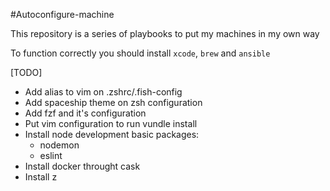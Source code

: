 #Autoconfigure-machine

This repository is a series of playbooks to put my machines in my own way

To function correctly you should install `xcode`, `brew` and `ansible`


[TODO]

- Add alias to vim on .zshrc/.fish-config
- Add spaceship theme on zsh configuration
- Add fzf and it's configuration
- Put vim configuration to run vundle install
- Install node development basic packages:
  - nodemon
  - eslint
- Install docker throught cask
- Install z
